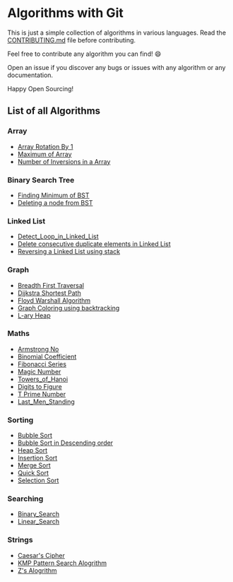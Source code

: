 # Algorithms with Git

This is just a simple collection of algorithms in various languages. Read the [CONTRIBUTING.md](CONTRIBUTING.md) file before contributing.

Feel free to contribute any algorithm you can find! :smile:

Open an issue if you discover any bugs or issues with any algorithm or any documentation.

Happy Open Sourcing!

## List of all Algorithms

### Array

- [Array Rotation By 1](algorithms/Array/array_rotation_by_1)
- [Maximum of Array](algorithms/Array/maximum_of_array)
- [Number of Inversions in a Array](algorithms/Array/No-of-Inversions)

### Binary Search Tree
- [Finding Minimum of BST](algorithms/Binary_Search_Tree/bst_min)
- [Deleting a node from BST](algorithms/Binary_Search_Tree/bst_del)


### Linked List
- [Detect_Loop_in_Linked_List](algorithms/Linked_List/detect_loop_in_linkedlist)
- [Delete consecutive duplicate elements in Linked List](algorithms/Linked_List/Delete_duplicate_from_linkedlist)
- [Reversing a Linked List using stack](algorithms/Linked_List/reverse_linkedlist_using_stack)

### Graph

- [Breadth First Traversal](algorithms/Graph/breadth_first_traversal)
- [Dijkstra Shortest Path](algorithms/Graph/dijkstra)
- [Floyd Warshall Algorithm](algorithms/Graph/floyd_warshall)
- [Graph Coloring using backtracking](algorithms/Graph/graph_coloring)
- [L-ary Heap](algorithms/Graph/L-ary)

### Maths

- [Armstrong No](algorithms/Maths/armstrong_no)
- [Binomial Coefficient](algorithms/Maths/binomialCoefficient)
- [Fibonacci Series](algorithms/Maths/fibonacci)
- [Magic Number](algorithms/Maths/magic_no/)
- [Towers_of_Hanoi](algorithms/Maths/Towers_of_Hanoi/)
- [Digits to Figure](algorithms/Maths/digit_to_figure)
- [T Prime Number](algorithms/Maths/t_prime_number)
- [Last_Men_Standing](algorithms/Maths/last_men_standing)

### Sorting

- [Bubble Sort](algorithms/Sorting/Bubble_Sort)
- [Bubble Sort in Descending order](algorithms/Sorting/bubble_sort_descending)
- [Heap Sort](algorithms/Sorting/heap_sort)
- [Insertion Sort](algorithms/Sorting/insertion_sort)
- [Merge Sort](algorithms/Sorting/Merge_sort)
- [Quick Sort](algorithms/Sorting/quick_sort)
- [Selection Sort](algorithms/Sorting/selection_sort)

### Searching

- [Binary_Search](algorithms/Searching/binary_search)
- [Linear_Search](algorithms/Searching/linear_search)

### Strings
- [Caesar's Cipher](algorithms/Strings/Caesar's_cipher)
- [KMP Pattern Search Alogrithm](algorithms/Strings/KMP_Pattern_Search_Algorithm)
- [Z's Alogrithm](algorithms/Strings/Z_Algorithm)
